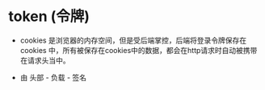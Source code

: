 # token (令牌)

- cookies 是浏览器的内存空间，但是受后端掌控，后端将登录令牌保存在 cookies 中，所有被保存在cookies中的数据，都会在http请求时自动被携带在请求头当中。

- 由 头部 - 负载 - 签名

